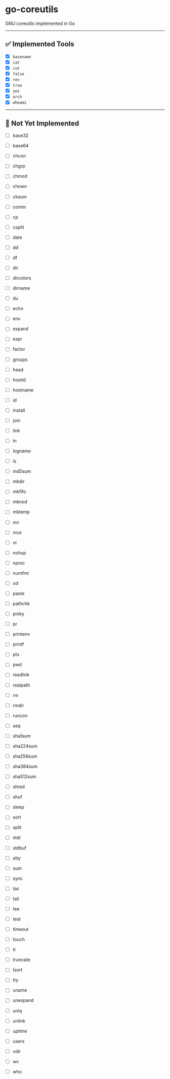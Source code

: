 # go-coreutils
GNU coreutils implemented in Go

---


## ✅ Implemented Tools
- [x] `basename`  
- [x] `cat`  
- [x] `cut`  
- [x] `false`  
- [x] `rev`  
- [x] `true`  
- [x] `yes`  
- [x] `arch` 
- [x] `whoami`

---


## 📌 Not Yet Implemented
- [ ] base32  
- [ ] base64  
- [ ] chcon  
- [ ] chgrp  
- [ ] chmod  
- [ ] chown  
- [ ] cksum  
- [ ] comm  
- [ ] cp  
- [ ] csplit  
- [ ] date  
- [ ] dd  
- [ ] df  
- [ ] dir  
- [ ] dircolors  
- [ ] dirname  
- [ ] du  
- [ ] echo  
- [ ] env  
- [ ] expand  
- [ ] expr  
- [ ] factor  
- [ ] groups  
- [ ] head  
- [ ] hostid  
- [ ] hostname  
- [ ] id  
- [ ] install  
- [ ] join  
- [ ] link  
- [ ] ln  
- [ ] logname  
- [ ] ls  
- [ ] md5sum  
- [ ] mkdir  
- [ ] mkfifo  
- [ ] mknod  
- [ ] mktemp  
- [ ] mv  
- [ ] nice  
- [ ] nl  
- [ ] nohup  
- [ ] nproc  
- [ ] numfmt  
- [ ] od  
- [ ] paste  
- [ ] pathchk  
- [ ] pinky  
- [ ] pr  
- [ ] printenv  
- [ ] printf  
- [ ] ptx  
- [ ] pwd  
- [ ] readlink  
- [ ] realpath  
- [ ] rm  
- [ ] rmdir  
- [ ] runcon  
- [ ] seq  
- [ ] sha1sum  
- [ ] sha224sum  
- [ ] sha256sum  
- [ ] sha384sum  
- [ ] sha512sum  
- [ ] shred  
- [ ] shuf  
- [ ] sleep  
- [ ] sort  
- [ ] split  
- [ ] stat  
- [ ] stdbuf  
- [ ] stty  
- [ ] sum  
- [ ] sync  
- [ ] tac  
- [ ] tail  
- [ ] tee  
- [ ] test  
- [ ] timeout  
- [ ] touch  
- [ ] tr  
- [ ] truncate  
- [ ] tsort  
- [ ] tty  
- [ ] uname  
- [ ] unexpand  
- [ ] uniq  
- [ ] unlink  
- [ ] uptime  
- [ ] users  
- [ ] vdir  
- [ ] wc  
- [ ] who  

